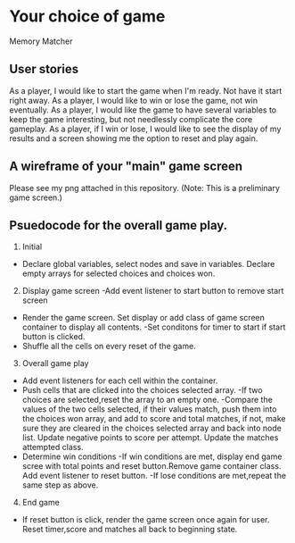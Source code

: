 # Your choice of game
Memory Matcher 

## User stories
As a player, I would like to start the game when I'm ready. Not have it start right away.
As a player, I would like to win or lose the game, not win eventually.
As a player, I would like the game to have several variables to keep the game interesting, but not needlessly complicate the core gameplay. 
As a player, if I win or lose, I would like to see the display of my results and a screen showing me the option to reset and play again.

## A wireframe of your "main" game screen
Please see my png attached in this repository. (Note: This is a preliminary game screen.)

## Psuedocode for the overall game play.

1. Initial 
 - Declare global variables, select nodes and save in variables. Declare empty arrays for selected choices and choices won.

 2. Display game screen
 -Add event listener to start button to remove start screen
 - Render the game screen. Set display or add class of game screen container to display all contents. 
 -Set conditons for timer to start if start button is clicked. 
- Shuffle all the cells on every reset of the game.

 3. Overall game play
 - Add event listeners for each cell within the container.
 - Push cells that are clicked into the choices selected array.
 -If two choices are selected,reset the array to an empty one. 
 -Compare the values of the two cells selected, if their values match, push them into the choices won array, and add to score and total matches, if not, make sure they are cleared in the choices selected array and back into node list. Update negative points to score per attempt. Update the matches attempted class.
- Determine win conditions
-If win conditions are met, display end game scree with total points and reset button.Remove game container class. Add event listener to reset button.
-If lose conditions are met,repeat the same step as above.

4. End game
- If reset button is click, render the game screen once again for user. Reset timer,score and matches all back to beginning state.
